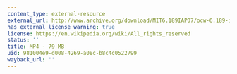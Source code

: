 ```yaml
---
content_type: external-resource
external_url: http://www.archive.org/download/MIT6.189IAP07/ocw-6.189-iap07-rec04_300k.mp4
has_external_license_warning: true
license: https://en.wikipedia.org/wiki/All_rights_reserved
status: ''
title: MP4 - 79 MB
uid: 981004e9-d008-4269-a08c-b8c4c0522799
wayback_url: ''
---
```

